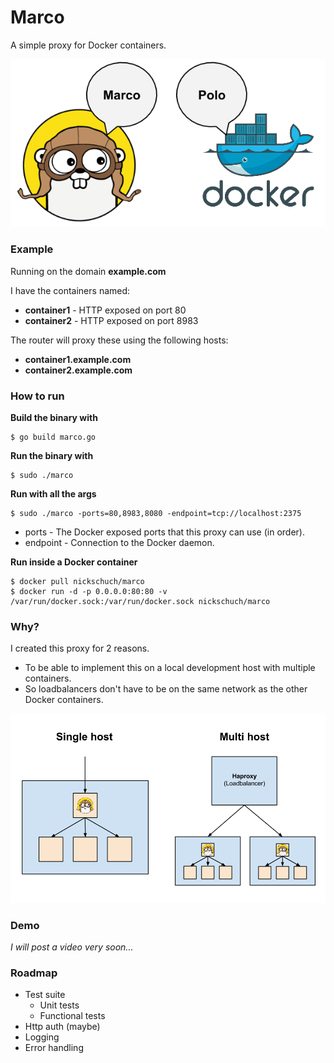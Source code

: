 Marco
=====

A simple proxy for Docker containers.

![Overview](/docs/overview.png "Overview")

### Example

Running on the domain **example.com**

I have the containers named:
* **container1** - HTTP exposed on port 80
* **container2** - HTTP exposed on port 8983

The router will proxy these using the following hosts:
* **container1.example.com**
* **container2.example.com**

### How to run

**Build the binary with**

```
$ go build marco.go
```

**Run the binary with**

```
$ sudo ./marco
```

**Run with all the args**

```
$ sudo ./marco -ports=80,8983,8080 -endpoint=tcp://localhost:2375
```

* ports - The Docker exposed ports that this proxy can use (in order).
* endpoint - Connection to the Docker daemon.

**Run inside a Docker container**

```
$ docker pull nickschuch/marco
$ docker run -d -p 0.0.0.0:80:80 -v /var/run/docker.sock:/var/run/docker.sock nickschuch/marco
```

### Why?

I created this proxy for 2 reasons.
* To be able to implement this on a local development host with multiple containers.
* So loadbalancers don't have to be on the same network as the other Docker containers.

![Why](/docs/why.png "Why")

### Demo

_I will post a video very soon..._

### Roadmap

* Test suite
  * Unit tests
  * Functional tests
* Http auth (maybe)
* Logging
* Error handling
